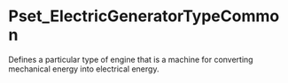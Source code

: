 # Pset_ElectricGeneratorTypeCommon

Defines a particular type of engine that is a machine for converting mechanical energy into electrical energy.
<!-- end of short definition -->


